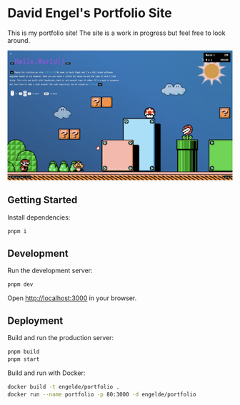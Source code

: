 # David Engel's Portfolio Site

This is my portfolio site! The site is a work in progress but feel free to look around.

![Preview](/resources/preview.png)

## Getting Started

Install dependencies:

```bash
pnpm i
```

## Development

Run the development server:

```bash
pnpm dev
```

Open [http://localhost:3000](http://localhost:3000) in your browser.

## Deployment

Build and run the production server:

```bash
pnpm build
pnpm start
```

Build and run with Docker:

```bash
docker build -t engelde/portfolio .
docker run --name portfolio -p 80:3000 -d engelde/portfolio
```
